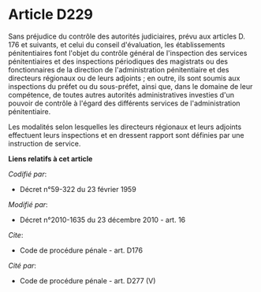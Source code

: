 # Article D229

Sans préjudice du contrôle des autorités judiciaires, prévu aux articles D. 176 et suivants, et celui du conseil
d'évaluation, les établissements pénitentiaires font l'objet du contrôle général de l'inspection des services pénitentiaires
et des inspections périodiques des magistrats ou des fonctionnaires de la direction de l'administration pénitentiaire et des
directeurs régionaux ou de leurs adjoints ; en outre, ils sont soumis aux inspections du préfet ou du sous-préfet, ainsi que,
dans le domaine de leur compétence, de toutes autres autorités administratives investies d'un pouvoir de contrôle à l'égard
des différents services de l'administration pénitentiaire. 

Les modalités selon lesquelles les directeurs régionaux et leurs adjoints effectuent leurs inspections et en dressent rapport
sont définies par une instruction de service.

**Liens relatifs à cet article**

_Codifié par_:

  - Décret n°59-322 du 23 février 1959

_Modifié par_:

  - Décret n°2010-1635 du 23 décembre 2010 - art. 16

_Cite_:

  - Code de procédure pénale - art. D176

_Cité par_:

  - Code de procédure pénale - art. D277 (V)

